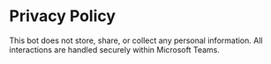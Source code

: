 # Privacy Policy

This bot does not store, share, or collect any personal information. All interactions are handled securely within Microsoft Teams.

